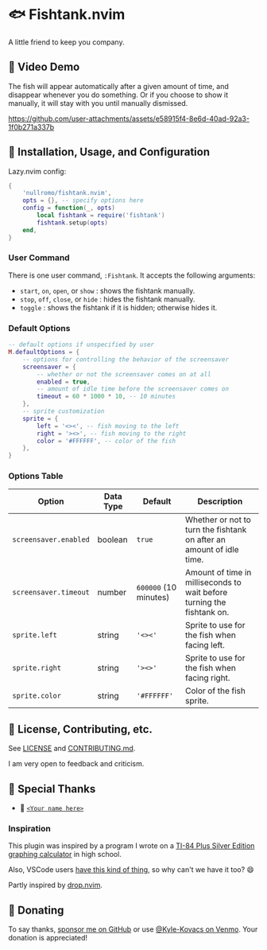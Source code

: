 # 🐟 Fishtank.nvim

A little friend to keep you company.

## 🐠 Video Demo

The fish will appear automatically after a given amount of time, and disappear
whenever you do something. Or if you choose to show it manually, it will stay
with you until manually dismissed.

https://github.com/user-attachments/assets/e58915f4-8e6d-40ad-92a3-1f0b271a337b

## 🌊 Installation, Usage, and Configuration

Lazy.nvim config:

```lua
{
    'nullromo/fishtank.nvim',
    opts = {}, -- specify options here
    config = function(_, opts)
        local fishtank = require('fishtank')
        fishtank.setup(opts)
    end,
}
```

### User Command

There is one user command, `:Fishtank`. It accepts the following arguments:

- `start`, `on`, `open`, or `show` : shows the fishtank manually.
- `stop`, `off`, `close`, or `hide` : hides the fishtank manually.
- `toggle` : shows the fishtank if it is hidden; otherwise hides it.

### Default Options

```lua
-- default options if unspecified by user
M.defaultOptions = {
    -- options for controlling the behavior of the screensaver
    screensaver = {
        -- whether or not the screensaver comes on at all
        enabled = true,
        -- amount of idle time before the screensaver comes on
        timeout = 60 * 1000 * 10, -- 10 minutes
    },
    -- sprite customization
    sprite = {
        left = '<><', -- fish moving to the left
        right = '><>', -- fish moving to the right
        color = '#FFFFFF', -- color of the fish
    },
}
```

### Options Table

| Option                | Data Type | Default               | Description                                                            |
| --------------------- | --------- | --------------------- | ---------------------------------------------------------------------- |
| `screensaver.enabled` | boolean   | `true`                | Whether or not to turn the fishtank on after an amount of idle time.   |
| `screensaver.timeout` | number    | `600000` (10 minutes) | Amount of time in milliseconds to wait before turning the fishtank on. |
| `sprite.left`         | string    | `'<><'`               | Sprite to use for the fish when facing left.                           |
| `sprite.right`        | string    | `'><>'`               | Sprite to use for the fish when facing right.                          |
| `sprite.color`        | string    | `'#FFFFFF'`           | Color of the fish sprite.                                              |

## 🐡 License, Contributing, etc.

See [LICENSE](./LICENSE) and [CONTRIBUTING.md](./CONTRIBUTING.md).

I am very open to feedback and criticism.

## 🪼 Special Thanks

- 🏅
  [`<Your name here>`](https://github.com/nullromo/fishtank.nvim/blob/main/README.md#-donating)

### Inspiration

This plugin was inspired by a program I wrote on a
[TI-84 Plus Silver Edition graphing calculator](https://en.wikipedia.org/wiki/TI-84_Plus_series)
in high school.

Also, VSCode users
[have this kind of thing](https://marketplace.visualstudio.com/items?itemName=tonybaloney.vscode-pets),
so why can't we have it too? 😄

Partly inspired by [drop.nvim](https://github.com/folke/drop.nvim).

## 🎣 Donating

To say thanks, [sponsor me on GitHub](https://github.com/sponsors/nullromo) or
use [@Kyle-Kovacs on Venmo](https://venmo.com/u/Kyle-Kovacs). Your donation is
appreciated!
